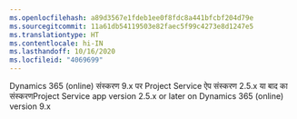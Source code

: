 ```yaml
---
ms.openlocfilehash: a89d3567e1fdeb1ee0f8fdc8a441bfcbf204d79e
ms.sourcegitcommit: 11a61db54119503e82faec5f99c4273e8d1247e5
ms.translationtype: HT
ms.contentlocale: hi-IN
ms.lasthandoff: 10/16/2020
ms.locfileid: "4069699"
---
```

<span data-ttu-id="c824d-101">Dynamics 365 (online) संस्करण 9.x पर Project Service ऐप संस्करण 2.5.x या बाद का संस्करण</span><span class="sxs-lookup"><span data-stu-id="c824d-101">Project Service app version 2.5.x or later on Dynamics 365 (online) version 9.x</span></span>
